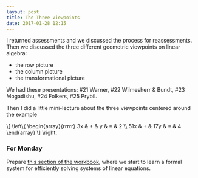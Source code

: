 ```yaml
---
layout: post
title: The Three Viewpoints
date: 2017-01-28 12:15
---
```


I returned assessments and we discussed the process for reassessments. Then we
discussed the three different geometric viewpoints on linear algebra:

  * the row picture
  * the column picture
  * the transformational picture

We had these presentations: \#21 Warner, \#22 Wilmesherr &amp; Bundt,
\#23 Mogadishu, \#24 Folkers, \#25 Prybil.

Then I did a little mini-lecture about the three viewpoints centered around
the example
<div>
\[
\left\{
\begin{array}{rrrrr}
3x & + & y & = & 2 \\
51x & + & 17y & = & 4
\end{array}
\]
\right.
</div>

### For Monday

Prepare [this section of the workbook][wkbk], where we start to learn a
formal system for efficiently solving systems of linear equations.

[wkbk]: http://theronhitchman.github.io/linear-algebra/course-materials/workbook/elimination.html
